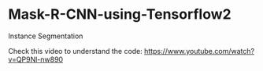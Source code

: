 # Mask-R-CNN-using-Tensorflow2
Instance Segmentation

Check this video to understand the code: https://www.youtube.com/watch?v=QP9Nl-nw890
